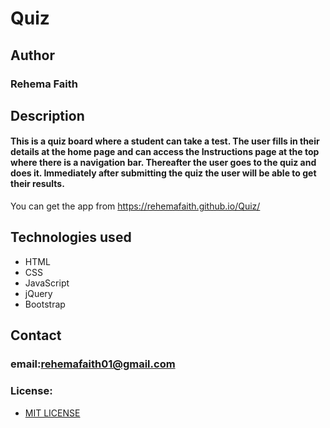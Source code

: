 # Quiz  
## Author  
### Rehema Faith  
## Description  
#### This is a quiz board where a student can take a test. The user fills in their details at the home page and can access the Instructions page at the top where there is a navigation bar. Thereafter the user goes to the quiz and does it. Immediately after submitting the quiz the user will be able to get their results.
You can get the app from https://rehemafaith.github.io/Quiz/
## Technologies used
 * HTML  
 * CSS  
 * JavaScript  
 * jQuery    
 * Bootstrap  
 ## Contact
 
### email:rehemafaith01@gmail.com

### License:
* [MIT LICENSE](LISENCE)

 
 
